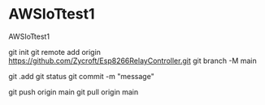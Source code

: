 # AWSIoTtest1
AWSIoTtest1


git init
git remote add origin https://github.com/Zycroft/Esp8266RelayController.git
git branch -M main

git .add
git status
git commit -m "message"

git push origin main
git pull origin main
